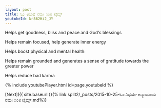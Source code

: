 ```yaml
---
layout: post
title: ಓಂ ಅಭುವೆ ನಮಃ ೧೦೮ ಟೈಮ್ಸ್
youtubeId: Nn562Hi2_JY
---
```

 
 
Helps get goodness, bliss and peace and God's blessings
 
Helps remain focused, help generate inner energy 
 
Helps boost physical and mental health 
 
Helps remain grounded and generates a sense of gratitude towards the greater power 
 
Helps reduce bad karma
 
 
 
 


{% include youtubePlayer.html id=page.youtubeId %}
 
[Next]({{ site.baseurl }}{% link  split2/_posts/2015-10-25-ಓಂ ನಿಧಯೇ ಅನ್ಯಾಯಾಯ ನಮಃ ೧೦೮ ಟೈಮ್ಸ್.md%})
 
